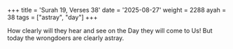 +++
title = 'Surah 19, Verses 38'
date = '2025-08-27'
weight = 2288
ayah = 38
tags = ["astray", "day"]
+++

How clearly will they hear and see on the Day they will come to Us! But today the wrongdoers are clearly astray.